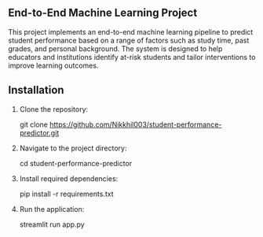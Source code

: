 ## End-to-End Machine Learning Project

This project implements an end-to-end machine learning pipeline to predict student performance based on a range of factors such as study time, past grades, and personal background. The system is designed to help educators and institutions identify at-risk students and tailor interventions to improve learning outcomes.

## Installation

1. Clone the repository:

    git clone https://github.com/Nikkhil003/student-performance-predictor.git

2. Navigate to the project directory:

    cd student-performance-predictor

3. Install required dependencies:

    pip install -r requirements.txt

4. Run the application:

    streamlit run app.py
